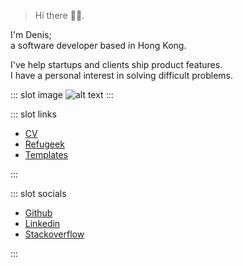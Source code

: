 > Hi there 👋🏼.

I'm Denis;  
a software developer based in Hong Kong.

I've help startups and clients ship product features.  
I have a personal interest in solving difficult problems.

::: slot image
![alt text](assets/picture.jpg)
:::

::: slot links

- [CV](./cv/)
- [Refugeek](rg/)
- [Templates](templates/)

:::

::: slot socials

- [Github](https://github.com/denistsoi)
- [Linkedin](https://linkedin.com/in/denistsoi)
- [Stackoverflow](https://stackoverflow.com/users/2312051/denis-tsoi)

:::
